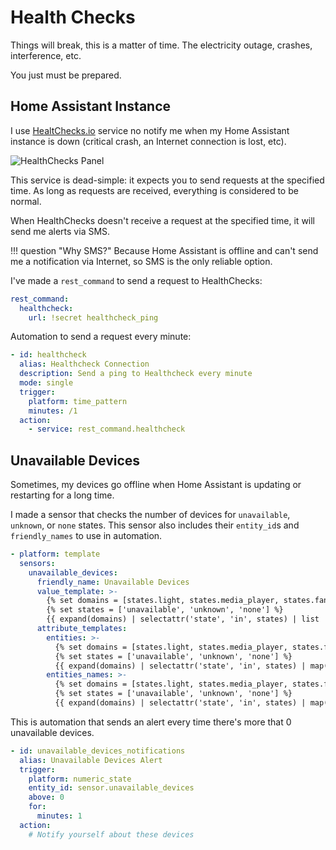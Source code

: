 # Health Checks

Things will break, this is a matter of time. The electricity outage, crashes, interference, etc.

You just must be prepared.

## Home Assistant Instance

I use [HealtChecks.io](http://healtchecks.io) service no notify me when my Home Assistant instance is down (critical crash, an Internet connection is lost, etc).

![HealthChecks Panel](https://user-images.githubusercontent.com/3459374/109878460-00234600-7c7d-11eb-9ea6-eda004d8ede1.png)

This service is dead-simple: it expects you to send requests at the specified time. As long as requests are received, everything is considered to be normal.

When HealthChecks doesn't receive a request at the specified time, it will send me alerts via SMS.

<!-- prettier-ignore -->
!!! question "Why SMS?"
    Because Home Assistant is offline and can't send me a notification via Internet, so SMS is the only reliable option.

I've made a `rest_command` to send a request to HealthChecks:

```yaml
rest_command:
  healthcheck:
    url: !secret healthcheck_ping
```

Automation to send a request every minute:

```yaml
- id: healthcheck
  alias: Healthcheck Connection
  description: Send a ping to Healthcheck every minute
  mode: single
  trigger:
    platform: time_pattern
    minutes: /1
  action:
    - service: rest_command.healthcheck
```

## Unavailable Devices

Sometimes, my devices go offline when Home Assistant is updating or restarting for a long time.

I made a sensor that checks the number of devices for `unavailable`, `unknown`, or `none` states. This sensor also includes their `entity_id`s and `friendly_names` to use in automation.

```yaml
- platform: template
  sensors:
    unavailable_devices:
      friendly_name: Unavailable Devices
      value_template: >-
        {% set domains = [states.light, states.media_player, states.fan] %}
        {% set states = ['unavailable', 'unknown', 'none'] %}
        {{ expand(domains) | selectattr('state', 'in', states) | list | length }}
      attribute_templates:
        entities: >-
          {% set domains = [states.light, states.media_player, states.fan] %}
          {% set states = ['unavailable', 'unknown', 'none'] %}
          {{ expand(domains) | selectattr('state', 'in', states) | map(attribute='entity_id') | list }}
        entities_names: >-
          {% set domains = [states.light, states.media_player, states.fan] %}
          {% set states = ['unavailable', 'unknown', 'none'] %}
          {{ expand(domains) | selectattr('state', 'in', states) | map(attribute='name') | list }}
```

This is automation that sends an alert every time there's more that 0 unavailable devices.

```yaml
- id: unavailable_devices_notifications
  alias: Unavailable Devices Alert
  trigger:
    platform: numeric_state
    entity_id: sensor.unavailable_devices
    above: 0
    for:
      minutes: 1
  action:
    # Notify yourself about these devices
```
